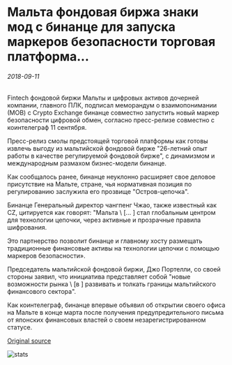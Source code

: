 # Мальта фондовая биржа знаки мод с бинанце для запуска маркеров безопасности торговая платформа...

###### 2018-09-11

Fintech фондовой биржи Мальты и цифровых активов дочерней компании, главного ПЛК, подписал меморандум о взаимопонимании (МОВ) с Crypto Exchange бинанце совместно запустить новый маркер безопасности цифровой обмен, согласно пресс-релизе совместно с коинтелеграф 11 сентября.

Пресс-релиз смолы предстоящей торговой платформы как готовы извлечь выгоду из мальтийской фондовой бирже "26-летний опыт работы в качестве регулируемой фондовой бирже", с динамизмом и международным размахом бизнес-модели бинанце.

Как сообщалось ранее, бинанце неуклонно расширяет свое деловое присутствие на Мальте, стране, чья нормативная позиция по регулированию заслужила его прозвище "Остров-цепочка".

Бинанце Генеральный директор чангпенг Чжао, также известный как CZ, цитируется как говорят: "Мальта \ [... \] стал глобальным центром для технологии цепочки, через активные и прозрачные правила шифрования.

Это партнерство позволит бинанце и главному хосту размещать традиционные финансовые активы на технологии цепочки с помощью маркеров безопасности».

Председатель мальтийской фондовой биржи, Джо Портелли, со своей стороны заявил, что инициатива представляет собой "новые возможности рынка \ [в \] развивать и толкать границы мальтийского финансового сектора".

Как коинтелеграф, бинанце впервые объявил об открытии своего офиса на Мальте в конце марта после получения предупредительного письма от японских финансовых властей о своем незарегистрированном статусе.

[Original source](https://cointelegraph.com/news/malta-stock-exchange-signs-mou-with-binance-to-launch-security-tokens-trading-platform)

![stats](https://c.statcounter.com/11760860/0/a89fa40b/1/ "stats")